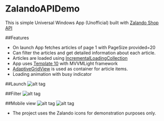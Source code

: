 # ZalandoAPIDemo
This is simple Universal Windows App (Unofficial) built with [Zalando Shop API](https://github.com/zalando/shop-api-documentation)

##Features
* On launch App fetches articles of page 1 with PageSize provided=20
* Can filter the articles and get detailed information about each article.
* Articles are loaded using [IncrementalLoadingCollection](https://github.com/LanceMcCarthy/UwpProjects#incrementalloadingcollection)
* App uses [Template 10](http://aka.ms/Template10) with MVVMLight framework
* [AdaptiveGridView](https://github.com/LanceMcCarthy/UwpProjects#adaptivegridview) is used as container for article items.
* Loading animation with busy indicator

##Launch
![alt tag](https://dl.dropboxusercontent.com/u/3085879/Works/gihub/zalando/file1.gif)

##Filter
![alt tag](https://dl.dropboxusercontent.com/u/3085879/Works/gihub/zalando/file2.gif)

##Mobile view
![alt tag](https://dl.dropboxusercontent.com/u/3085879/Works/gihub/zalando/mfile2.PNG)
![alt tag](https://dl.dropboxusercontent.com/u/3085879/Works/gihub/zalando/mfile5.png)

* The project uses the Zalando icons for demonstration purposes only.
